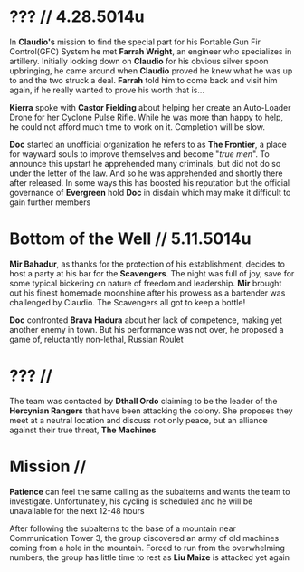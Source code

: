 # ??? // 4.28.5014u

In **Claudio's** mission to find the special part for his Portable Gun Fir Control(GFC) System he met **Farrah Wright**, an engineer who specializes in artillery. Initially looking down on **Claudio** for his obvious silver spoon upbringing, he came around when **Claudio** proved he knew what he was up to and the two struck a deal. **Farrah** told him to come back and visit him again, if he really wanted to prove his worth that is...

**Kierra** spoke with **Castor Fielding** about helping her create an Auto-Loader Drone for her Cyclone Pulse Rifle. While he was more than happy to help, he could not afford much time to work on it. Completion will be slow.

**Doc** started an unofficial organization he refers to as **The Frontier**, a place for wayward souls to improve themselves and become "*true men*". To announce this upstart he apprehended many criminals, but did not do so under the letter of the law. And so he was apprehended and shortly there after released. In some ways this has boosted his reputation but the official governance of **Evergreen** hold **Doc** in disdain which may make it difficult to gain further members

# Bottom of the Well // 5.11.5014u

**Mir Bahadur**, as thanks for the protection of his establishment, decides to host a party at his bar for the **Scavengers**. The night was full of joy, save for some typical bickering on nature of freedom and leadership. **Mir** brought out his finest homemade moonshine after his prowess as a bartender was challenged by Claudio. The Scavengers all got to keep a bottle!

**Doc** confronted **Brava Hadura** about her lack of competence, making yet another enemy in town. But his performance was not over, he proposed a game of, reluctantly non-lethal, Russian Roulet

# ??? //

The team was contacted by **Dthall Ordo** claiming to be the leader of the **Hercynian Rangers** that have been attacking the colony. She proposes they meet at a neutral location and discuss not only peace, but an alliance against their true threat, **The Machines**

# Mission //

**Patience** can feel the same calling as the subalterns and wants the team to investigate. Unfortunately, his cycling is scheduled and he will be unavailable for the next 12-48 hours

After following the subalterns to the base of a mountain near Communication Tower 3, the group discovered an army of old machines coming from a hole in the mountain. Forced to run from the overwhelming numbers, the group has little time to rest as **Liu Maize** is attacked yet again
